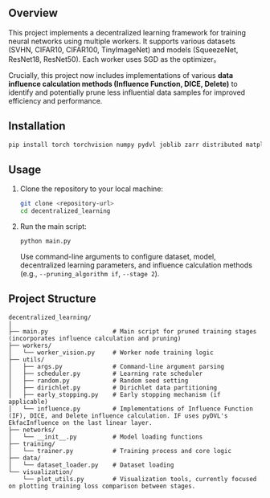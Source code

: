 ## Overview
This project implements a decentralized learning framework for training neural networks using multiple workers. It supports various datasets (SVHN, CIFAR10, CIFAR100, TinyImageNet) and models (SqueezeNet, ResNet18, ResNet50). Each worker uses SGD as the optimizer。

Crucially, this project now includes implementations of various **data influence calculation methods (Influence Function, DICE, Delete)** to identify and potentially prune less influential data samples for improved efficiency and performance.

## Installation
   ```bash
   pip install torch torchvision numpy pydvl joblib zarr distributed matplotlib seaborn
   ```

## Usage
1. Clone the repository to your local machine:
   ```bash
   git clone <repository-url>
   cd decentralized_learning
   ```
2. Run the main script:
   ```bash
   python main.py
   ```
   Use command-line arguments to configure dataset, model, decentralized learning parameters, and influence calculation methods (e.g., `--pruning_algorithm if`, `--stage 2`).

## Project Structure
```
decentralized_learning/
│
├── main.py                  # Main script for pruned training stages (incorporates influence calculation and pruning)        
├── workers/
│   └── worker_vision.py     # Worker node training logic
├── utils/
│   ├── args.py              # Command-line argument parsing
│   ├── scheduler.py         # Learning rate scheduler
│   ├── random.py            # Random seed setting
│   ├── dirichlet.py         # Dirichlet data partitioning
│   ├── early_stopping.py    # Early stopping mechanism (if applicable)
│   └── influence.py         # Implementations of Influence Function (IF), DICE, and Delete influence calculation. IF uses pyDVL's EkfacInfluence on the last linear layer.
├── networks/
│   └── __init__.py          # Model loading functions
├── training/
│   └── trainer.py           # Training process and core logic
├── data/
│   └── dataset_loader.py    # Dataset loading
└── visualization/
    └── plot_utils.py        # Visualization tools, currently focused on plotting training loss comparison between stages.
``` 
